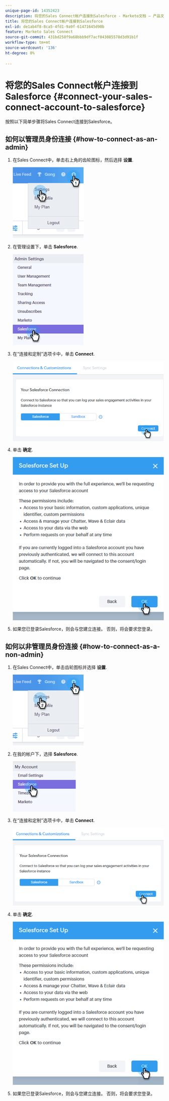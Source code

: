 ```yaml
---
unique-page-id: 14352423
description: 将您的Sales Connect帐户连接到Salesforce - Marketo文档 — 产品文档
title: 将您的Sales Connect帐户连接到Salesforce
exl-id: de1ab4f8-8ca5-4fd1-9a9f-61471645d90b
feature: Marketo Sales Connect
source-git-commit: 431bd258f9a68bbb9df7acf043085578d3d91b1f
workflow-type: tm+mt
source-wordcount: '136'
ht-degree: 0%

---
```


# 将您的Sales Connect帐户连接到Salesforce {#connect-your-sales-connect-account-to-salesforce}

按照以下简单步骤将Sales Connect连接到Salesforce。

## 如何以管理员身份连接 {#how-to-connect-as-an-admin}

1. 在Sales Connect中，单击右上角的齿轮图标，然后选择 **设置**.

   ![](assets/one.png)

1. 在管理设置下，单击 **Salesforce**.

   ![](assets/six.png)

1. 在“连接和定制”选项卡中，单击 **Connect**.

   ![](assets/seven.png)

1. 单击 **确定**.

   ![](assets/four.png)

1. 如果您已登录Salesforce，则会与您建立连接。 否则，将会要求您登录。

## 如何以非管理员身份连接 {#how-to-connect-as-a-non-admin}

1. 在Sales Connect中，单击齿轮图标并选择 **设置**.

   ![](assets/one.png)

1. 在我的帐户下，选择 **Salesforce**.

   ![](assets/two.png)

1. 在“连接和定制”选项卡中，单击 **Connect**.

   ![](assets/three.png)

1. 单击 **确定**.

   ![](assets/four.png)

1. 如果您已登录Salesforce，则会与您建立连接。 否则，将会要求您登录。
